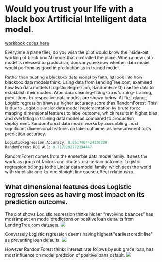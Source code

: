 # Would you trust your life with a black box Artificial Intelligent data model.

[workbook codes here](https://github.com/cocoisland/DS-Unit-4-Sprint-1-Tree-Ensembles/blob/master/thinking_blackbox.ipynb)

Everytime a plane flies, do you wish the pilot would know the inside-out working of black box AI model that controlled the plane. When a new data model is released to production, does anyone know whether data model would perform as good in production as in trained model.

Rather than trusting a blackbox data model by faith, let look into how blackbox data models think. Using data from LendingTree.com, examined how two data models (Logistic Regression, RandomForest) use the data to estabblish their models. After data cleaning-fitting-transforming- training, predictions by respective data models are shown below. At first glance, Logisic regression shows a higher accuracy score than RandomForest. This is due to Logistic simpler data model implementation by bruta-force mapping dimensional features to label outcome, which results in higher bias and overfitting in training data model as compared to production deployment. RandomForest data model works by assembling most significant dimensional features on label outcome, as measurement to its prediction accuracy.

```python
LogisticRegression Accuracy: 0.8517464424320828
RandomForest ROC AUC: 0.7172292772194447
```
RandomForest comes from the ensemble data model family. It sees the world as group of factors contributes to a certain outcome. Logistic regression belongs to the Linear data model family, which sees the world with simplistic one-to-one straight line cause-effect relationship.

## What dimensional features does Logistic regression sees as having most impact on its prediction outcome.

The plot shows Logistic regression thinks higher "revolving balances" has most impact on model predictions on positive loan defaults from LendingTree.com datasets. 
![](https://github.com/cocoisland/cocoisland.github.io/blob/master/img/log_fe_pos.png) 

Conversely Logistic regression deems having highest "earliest credit line" as preventing loan defaults.
![](https://github.com/cocoisland/cocoisland.github.io/blob/master/img/log_fe_neg.png)

However RandomForest thinks interest rate follows by sub grade loan, has most influence on model predicion of positive loans default.
![](https://github.com/cocoisland/cocoisland.github.io/blob/master/img/rf_fe_neg.png)
